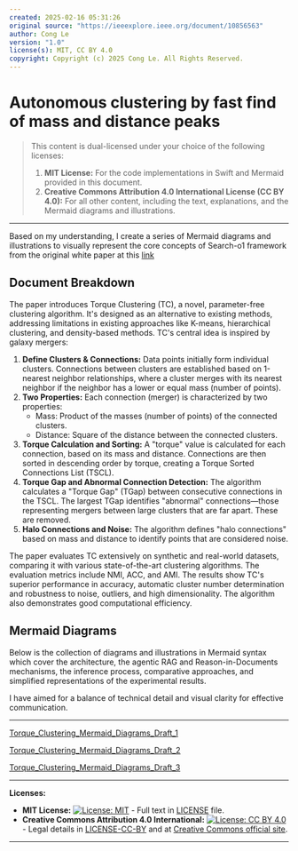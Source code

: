 ```yaml
---
created: 2025-02-16 05:31:26
original source: "https://ieeexplore.ieee.org/document/10856563"
author: Cong Le
version: "1.0"
license(s): MIT, CC BY 4.0
copyright: Copyright (c) 2025 Cong Le. All Rights Reserved.
---
```





# Autonomous clustering by fast find of mass and distance peaks
> This content is dual-licensed under your choice of the following licenses:
> 1.  **MIT License:** For the code implementations in Swift and Mermaid provided in this document.
> 2.  **Creative Commons Attribution 4.0 International License (CC BY 4.0):** For all other content, including the text, explanations, and the Mermaid diagrams and illustrations.

---

Based on my understanding, I create a series of Mermaid diagrams and illustrations to visually represent the core concepts of Search-o1 framework from the original white paper at this [link](#)


## Document Breakdown

The paper introduces Torque Clustering (TC), a novel, parameter-free clustering algorithm. It's designed as an alternative to existing methods, addressing limitations in existing approaches like K-means, hierarchical clustering, and density-based methods. TC's central idea is inspired by galaxy mergers:

1.  **Define Clusters & Connections:** Data points initially form individual clusters. Connections between clusters are established based on 1-nearest neighbor relationships, where a cluster merges with its nearest neighbor if the neighbor has a lower or equal mass (number of points).
2.  **Two Properties:** Each connection (merger) is characterized by two properties:
    *   Mass: Product of the masses (number of points) of the connected clusters.
    *   Distance: Square of the distance between the connected clusters.
3.  **Torque Calculation and Sorting:** A "torque" value is calculated for each connection, based on its mass and distance. Connections are then sorted in descending order by torque, creating a Torque Sorted Connections List (TSCL).
4.  **Torque Gap and Abnormal Connection Detection:** The algorithm calculates a "Torque Gap" (TGap) between consecutive connections in the TSCL. The largest TGap identifies "abnormal" connections—those representing mergers between large clusters that are far apart. These are removed.
5.  **Halo Connections and Noise:** The algorithm defines "halo connections" based on mass and distance to identify points that are considered noise.

The paper evaluates TC extensively on synthetic and real-world datasets, comparing it with various state-of-the-art clustering algorithms. The evaluation metrics include NMI, ACC, and AMI. The results show TC's superior performance in accuracy, automatic cluster number determination and robustness to noise, outliers, and high dimensionality. The algorithm also demonstrates good computational efficiency.

## Mermaid Diagrams


Below is the collection of diagrams and illustrations in Mermaid syntax which cover the architecture, the agentic RAG and Reason-in-Documents mechanisms, the inference process, comparative approaches, and simplified representations of the experimental results.

I have aimed for a balance of technical detail and visual clarity for effective communication.


----



[Torque_Clustering_Mermaid_Diagrams_Draft_1](Torque_Clustering_Mermaid_Diagrams_Draft_1.md)

[Torque_Clustering_Mermaid_Diagrams_Draft_2](Torque_Clustering_Mermaid_Diagrams_Draft_2.md)

[Torque_Clustering_Mermaid_Diagrams_Draft_3](Torque_Clustering_Mermaid_Diagrams_Draft_3.md)


---
**Licenses:**

- **MIT License:**  [![License: MIT](https://img.shields.io/badge/License-MIT-yellow.svg)](LICENSE) - Full text in [LICENSE](LICENSE) file.
- **Creative Commons Attribution 4.0 International:** [![License: CC BY 4.0](https://licensebuttons.net/l/by/4.0/88x31.png)](LICENSE-CC-BY) - Legal details in [LICENSE-CC-BY](LICENSE-CC-BY) and at [Creative Commons official site](http://creativecommons.org/licenses/by/4.0/).

---